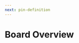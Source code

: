 ```yaml
---
next: pin-definition
---
```


# Board Overview

<rk-img
  src="/assets/images/datasheet/rak833/board_overview.jpg"
  width="100%"
  figure-number="1"
  caption="RAK833 LPWAN Gateway Concentrator Module Dimension"
/>
